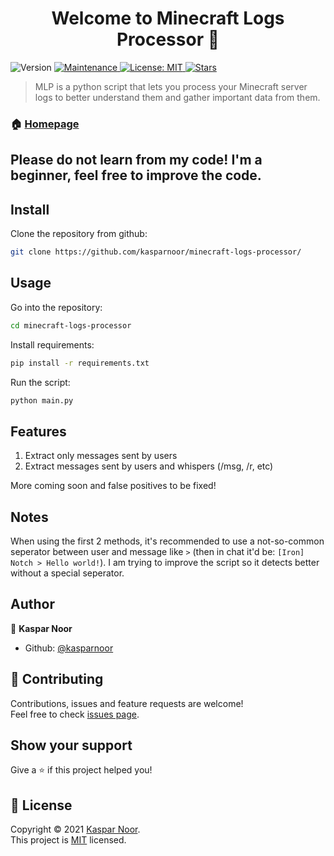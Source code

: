 <h1 align="center">Welcome to Minecraft Logs Processor 👋</h1>
<p>
  <img alt="Version" src="https://img.shields.io/badge/version-0.2-blue.svg?cacheSeconds=2592000" />
  <a href="https://github.com/kefranabg/readme-md-generator/graphs/commit-activity" target="_blank">
    <img alt="Maintenance" src="https://img.shields.io/badge/Maintained%3F-yes-green.svg" />
  </a>
  <a href="https://github.com/kasparnoor/minecraft-logs-processor/blob/master/LICENSE.md" target="_blank">
    <img alt="License: MIT" src="https://img.shields.io/github/license/kasparnoor/minecraft-logs-processor" />
  </a>
  <a href="https://github.com/kasparnoor/minecraft-logs-processor" target="_blank">
    <img alt="Stars" src="https://img.shields.io/github/stars/kasparnoor/minecraft-logs-processor" />
  </a>
</p>

> MLP is a python script that lets you process your Minecraft server logs to better understand them and gather important data from them.

### 🏠 [Homepage](https://github.com/kasparnoor/minecraft-logs-processor/)

## Please do not learn from my code! I'm a beginner, feel free to improve the code.

## Install

Clone the repository from github:
```sh
git clone https://github.com/kasparnoor/minecraft-logs-processor/
```

## Usage

Go into the repository:
```sh
cd minecraft-logs-processor
```
Install requirements:
```sh
pip install -r requirements.txt
```
Run the script:
```sh
python main.py
```

## Features

1. Extract only messages sent by users
1. Extract messages sent by users and whispers (/msg, /r, etc)

More coming soon and false positives to be fixed!

## Notes

When using the first 2 methods, it's recommended to use a not-so-common seperator between user and message like `>` (then in chat it'd be: `[Iron] Notch > Hello world!`). I am trying to improve the script so it detects better without a special seperator.

## Author

👤 **Kaspar Noor**

* Github: [@kasparnoor](https://github.com/kasparnoor)

## 🤝 Contributing

Contributions, issues and feature requests are welcome!<br />Feel free to check [issues page](https://github.com/kasparnoor/minecraft-logs-processor/issues).

## Show your support

Give a ⭐️ if this project helped you!

## 📝 License

Copyright © 2021 [Kaspar Noor](https://github.com/kasparnoor).<br />
This project is [MIT](https://github.com/kasparnoor/minecraft-logs-processor/blob/master/LICENSE.md) licensed.

